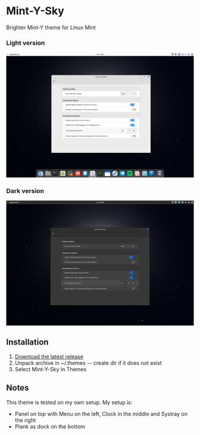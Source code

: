 # Mint-Y-Sky
Brighter Mint-Y theme for Linux Mint

### Light version
![Screenshot](https://github.com/rschouwenburg/Mint-Y-Sky/raw/master/files/screenshot.png)

### Dark version

![Screenshot Dark](https://github.com/rschouwenburg/Mint-Y-Sky/raw/master/files/screenshot-dark.png)

## Installation

1. [Download the latest release](https://github.com/rschouwenburg/Mint-Y-Sky/releases)
2. Unpack archive in ~/.themes -- create dir if it does not exist
3. Select Mint-Y-Sky in Themes

## Notes

This theme is tested on my own setup. My setup is:

* Panel on top with Menu on the left, Clock in the middle and Systray on the right
* Plank as dock on the bottom
